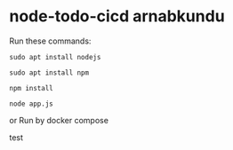 # node-todo-cicd arnabkundu

Run these commands:


`sudo apt install nodejs`


`sudo apt install npm`


`npm install`

`node app.js`

or Run by docker compose

test

